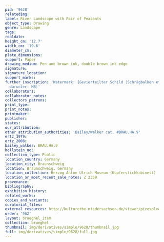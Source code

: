 ```yaml
---
pid: '9628'
relatedimg: 
label: River Landscape with Pair of Peasants
object_type: Drawing
genre: Landscape
tags: 
realdate: 
height_cm: '12.7'
width_cm: '19.6'
diameter_cm: 
plate_dimensions: 
support: Paper
drawing_medium: Pen and brown ink, double brown ink edge
signature: 
signature_location: 
support_marks: 
further_inscription: 'Watermark: [Gevierteilter Schild (Schrägbalken etc.), mit Krone,
  darunter: HB]'
collaborators: 
collaborator_notes: 
collectors_patrons: 
print_type: 
print_notes: 
printmaker: 
publisher: 
states: 
our_attribution: 
other_attribution_authorities: 'Bailey/Walker cat. #BRAU.HA.9'
ertz_1979: 
ertz_2008: 
bailey_walker: BRAU.HA.9
hollstein_no: 
collection_type: Public
location_country: Germany
location_city: Braunschweig
location: Braunschweig, Germany
location_collection: Herzog Anton Ulrich Museum (Kupferstichkabinett)
location_or_most_recent_sale_notes: Z 2359
provenance: 
bibliography: 
exhibition_history: 
related_works: 
copies_and_variants: 
curatorial_files: 
external_resources: http://kulturerbe.niedersachsen.de/viewer/piresolver?id=isil_DE-MUS-026819_995
order: '962'
layout: brueghel_item
collection: brueghel
thumbnail: img/derivatives/simple/9628/thumbnail.jpg
full: img/derivatives/simple/9628/full.jpg
---
```

